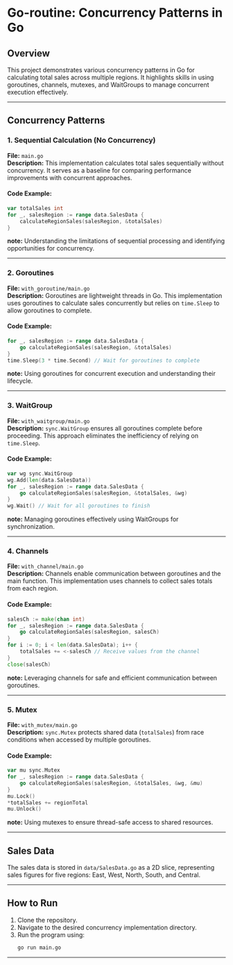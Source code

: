 # Go-routine: Concurrency Patterns in Go

## Overview
This project demonstrates various concurrency patterns in Go for calculating total sales across multiple regions. It highlights skills in using goroutines, channels, mutexes, and WaitGroups to manage concurrent execution effectively.

---

## Concurrency Patterns

### 1. Sequential Calculation (No Concurrency)
**File:** `main.go`  
**Description:** This implementation calculates total sales sequentially without concurrency. It serves as a baseline for comparing performance improvements with concurrent approaches.

#### Code Example:
```go
var totalSales int
for _, salesRegion := range data.SalesData {
    calculateRegionSales(salesRegion, &totalSales)
}
```
**note:** Understanding the limitations of sequential processing and identifying opportunities for concurrency.

---

### 2. Goroutines
**File:** `with_goroutine/main.go`  
**Description:** Goroutines are lightweight threads in Go. This implementation uses goroutines to calculate sales concurrently but relies on `time.Sleep` to allow goroutines to complete.

#### Code Example:
```go
for _, salesRegion := range data.SalesData {
    go calculateRegionSales(salesRegion, &totalSales)
}
time.Sleep(3 * time.Second) // Wait for goroutines to complete
```
**note:** Using goroutines for concurrent execution and understanding their lifecycle.

---

### 3. WaitGroup
**File:** `with_waitgroup/main.go`  
**Description:** `sync.WaitGroup` ensures all goroutines complete before proceeding. This approach eliminates the inefficiency of relying on `time.Sleep`.

#### Code Example:
```go
var wg sync.WaitGroup
wg.Add(len(data.SalesData))
for _, salesRegion := range data.SalesData {
    go calculateRegionSales(salesRegion, &totalSales, &wg)
}
wg.Wait() // Wait for all goroutines to finish
```
**note:** Managing goroutines effectively using WaitGroups for synchronization.

---

### 4. Channels
**File:** `with_channel/main.go`  
**Description:** Channels enable communication between goroutines and the main function. This implementation uses channels to collect sales totals from each region.

#### Code Example:
```go
salesCh := make(chan int)
for _, salesRegion := range data.SalesData {
    go calculateRegionSales(salesRegion, salesCh)
}
for i := 0; i < len(data.SalesData); i++ {
    totalSales += <-salesCh // Receive values from the channel
}
close(salesCh)
```
**note:** Leveraging channels for safe and efficient communication between goroutines.

---

### 5. Mutex
**File:** `with_mutex/main.go`  
**Description:** `sync.Mutex` protects shared data (`totalSales`) from race conditions when accessed by multiple goroutines.

#### Code Example:
```go
var mu sync.Mutex
for _, salesRegion := range data.SalesData {
    go calculateRegionSales(salesRegion, &totalSales, &wg, &mu)
}
mu.Lock()
*totalSales += regionTotal
mu.Unlock()
```
**note:** Using mutexes to ensure thread-safe access to shared resources.

---

## Sales Data
The sales data is stored in `data/SalesData.go` as a 2D slice, representing sales figures for five regions: East, West, North, South, and Central.

---

## How to Run
1. Clone the repository.
2. Navigate to the desired concurrency implementation directory.
3. Run the program using:
   ```sh
   go run main.go
   ```

---
